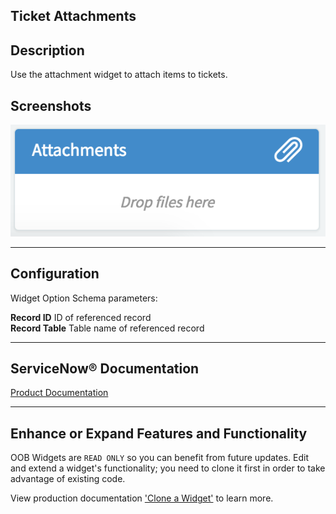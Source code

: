 ##  Ticket Attachments

## Description

Use the attachment widget to attach items to tickets.

## Screenshots
![alt text](../images/WidgetTicketAttachments.png "Widget Ticket Attachments")

---
## Configuration

Widget Option Schema parameters:

**Record ID** ID of referenced record <br/>
**Record Table** Table name of referenced record<br/>

---
## ServiceNow® Documentation
[Product Documentation](https://docs.servicenow.com/search?q=Ticket+Attachments) 

---
## Enhance or Expand Features and Functionality

OOB Widgets are `READ ONLY` so you can benefit from future updates. Edit and extend a widget's functionality; you need to clone it first in order to take advantage of existing code.

View production documentation ['Clone a Widget'](https://docs.servicenow.com/search?q=Clone+a+Widget) to learn more.